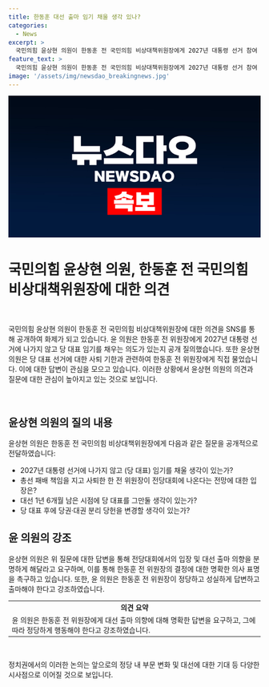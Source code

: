```yaml
---
title: 한동훈 대선 출마 임기 채울 생각 있나?
categories:
  - News
excerpt: >
  국민의힘 윤상현 의원이 한동훈 전 국민의힘 비상대책위원장에게 2027년 대통령 선거 참여 의도를 물었다. 윤 의원은 당 대표 후보인 한 전 위원장의 전당대회 참여 전망과 관련, 당규에 따른 사퇴 시기 등을 질문했다. 이로 인해 당 규정에 따른 사퇴와 전당대회 개최 등 문제가 제기될 수 있다. 윤상현 의원은 한동훈의 정직한 응답과 대통령 선거 출마를 강조했다. 요 관련하여 윤상현 의원은 당 대표 선거 출마 유력 주자로 분류되고 있다.
feature_text: >
  국민의힘 윤상현 의원이 한동훈 전 국민의힘 비상대책위원장에게 2027년 대통령 선거 참여 의도를 물었다. 윤 의원은 당 대표 후보인 한 전 위원장의 전당대회 참여 전망과 관련, 당규에 따른 사퇴 시기 등을 질문했다. 이로 인해 당 규정에 따른 사퇴와 전당대회 개최 등 문제가 제기될 수 있다. 윤상현 의원은 한동훈의 정직한 응답과 대통령 선거 출마를 강조했다. 요 관련하여 윤상현 의원은 당 대표 선거 출마 유력 주자로 분류되고 있다.
image: '/assets/img/newsdao_breakingnews.jpg'
---
```


<p><img src="/assets/img/newsdao_breakingnews.jpg" alt="firstkoreanews 속보" /></p>

<h1>국민의힘 윤상현 의원, 한동훈 전 국민의힘 비상대책위원장에 대한 의견</h1>

<p data-ke-size="size16">&nbsp;</p>

<p>국민의힘 윤상현 의원이 한동훈 전 국민의힘 비상대책위원장에 대한 의견을 SNS를 통해 공개하여 화제가 되고 있습니다. 윤 의원은 한동훈 전 위원장에게 2027년 대통령 선거에 나가지 않고 당 대표 임기를 채우는 의도가 있는지 공개 질의했습니다. 또한 윤상현 의원은 당 대표 선거에 대한 사퇴 기한과 관련하여 한동훈 전 위원장에게 직접 물었습니다. 이에 대한 답변이 관심을 모으고 있습니다. 이러한 상황에서 윤상현 의원의 의견과 질문에 대한 관심이 높아지고 있는 것으로 보입니다.</p>

<p data-ke-size="size16">&nbsp;</p>

<h2 data-ke-size="size26">윤상현 의원의 질의 내용</h2>

<p data-ke-size="size16">윤상현 의원은 한동훈 전 국민의힘 비상대책위원장에게 다음과 같은 질문을 공개적으로 전달하였습니다:</p>

<ul>
    <li>2027년 대통령 선거에 나가지 않고 (당 대표) 임기를 채울 생각이 있는가?</li>
    <li>총선 패배 책임을 지고 사퇴한 한 전 위원장이 전당대회에 나온다는 전망에 대한 입장은?</li>
    <li>대선 1년 6개월 남은 시점에 당 대표를 그만둘 생각이 있는가?</li>
    <li>당 대표 후에 당권·대권 분리 당헌을 변경할 생각이 있는가?</li>
</ul>

<h2 data-ke-size="size26">윤 의원의 강조</h2>

<p data-ke-size="size16">윤상현 의원은 위 질문에 대한 답변을 통해 전당대회에서의 입장 및 대선 출마 의향을 분명하게 해달라고 요구하며, 이를 통해 한동훈 전 위원장의 결정에 대한 명확한 의사 표명을 촉구하고 있습니다. 또한, 윤 의원은 한동훈 전 위원장이 정당하고 성실하게 답변하고 출마해야 한다고 강조하였습니다.</p>

<table>
    <tr>
        <td style="text-align: center; height: 17px;"><b>의견 요약</b></td>
    </tr>
    <tr>
        <td>윤 의원은 한동훈 전 위원장에게 대선 출마 의향에 대해 명확한 답변을 요구하고, 그에 따라 정당하게 행동해야 한다고 강조하였습니다.</td>
    </tr>
</table>

<p data-ke-size="size16">&nbsp;</p>

<p>정치권에서의 이러한 논의는 앞으로의 정당 내 부문 변화 및 대선에 대한 기대 등 다양한 시사점으로 이어질 것으로 보입니다.</p>

